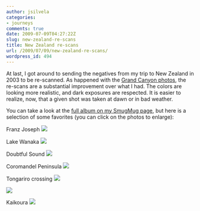 ```yaml
---
author: jsilvela
categories:
- journeys
comments: true
date: 2009-07-09T04:27:22Z
slug: new-zealand-re-scans
title: New Zealand re-scans
url: /2009/07/09/new-zealand-re-scans/
wordpress_id: 494
---
```


At last, I got around to sending the negatives from my trip to New Zealand in 2003 to be re-scanned. As happened with the [Grand Canyon photos](http://jsilvela.wordpress.com/2008/12/06/grand-canyon-remastered/), the re-scans are a substantial improvement over what I had. The colors are looking more realistic, and dark exposures are respected. It is easier to realize, now, that a given shot was taken at dawn or in bad weather.

You can take a look at the [full album on my SmugMug page](http://jsilvela.smugmug.com/gallery/8833689_Ms4Rv/1/585298222_8hmyh), but here is a selection of some favorites (you can click on the photos to enlarge):

Franz Joseph
[![](http://jsilvela.smugmug.com/photos/585305353_ZNmUW-S.jpg)](http://jsilvela.smugmug.com/gallery/8833689_Ms4Rv/1/#585305353_ZNmUW-A-LB)

Lake Wanaka
[![](http://jsilvela.smugmug.com/photos/585309247_juzn5-S.jpg)](http://jsilvela.smugmug.com/gallery/8833689_Ms4Rv/1/#585309247_juzn5-A-LB)

Doubtful Sound
[![](http://jsilvela.smugmug.com/photos/585313203_pp48d-S.jpg)](http://jsilvela.smugmug.com/gallery/8833689_Ms4Rv/1/#585313203_pp48d-A-LB)

Coromandel Peninsula
[![](http://jsilvela.smugmug.com/photos/585315794_byLD5-S.jpg)](http://jsilvela.smugmug.com/gallery/8833689_Ms4Rv/1/#585315794_byLD5-A-LB)

Tongariro crossing
[![](http://jsilvela.smugmug.com/photos/585319817_WfBGQ-S.jpg)](http://jsilvela.smugmug.com/gallery/8833689_Ms4Rv/1/#585319817_WfBGQ-A-LB)

[![](http://jsilvela.smugmug.com/photos/585320121_SYuAp-S.jpg)](http://jsilvela.smugmug.com/gallery/8833689_Ms4Rv/1/#585320121_SYuAp-A-LB)

Kaikoura
[![](http://jsilvela.smugmug.com/photos/585325883_2MSpa-S.jpg)](http://jsilvela.smugmug.com/gallery/8833689_Ms4Rv/1/#585325883_2MSpa-A-LB)
